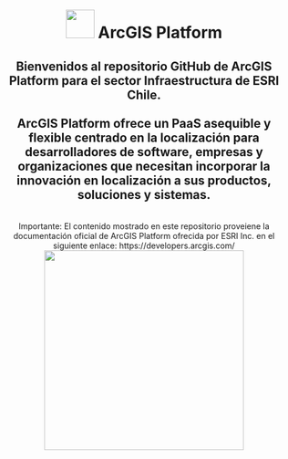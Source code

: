 <div id="title" align="center">   <h1><img src="https://www.esri.com/content/dam/esrisites/en-us/common/icons/product-logos/arcgis-platform-220.png" width="50"/> ArcGIS Platform </h1></div>

<div id="header" align="center">
  <h2>Bienvenidos al repositorio GitHub de ArcGIS Platform para el sector Infraestructura de ESRI Chile.<br>
    <br>
    ArcGIS Platform ofrece un PaaS asequible y flexible centrado en la localización para desarrolladores de software, empresas y organizaciones que necesitan incorporar la innovación en localización a sus productos, soluciones y sistemas.</h2><br>
    Importante: El contenido mostrado en este repositorio proveiene la documentación oficial de ArcGIS Platform ofrecida por ESRI Inc. en el siguiente enlace: https://developers.arcgis.com/<br>
    <img src="https://www.esri.com/content/dam/esrisites/en-us/arcgis/location-services/overview/assets/arcgis-platform-large-banner-fg.png" width="350"/><br>
</div>
